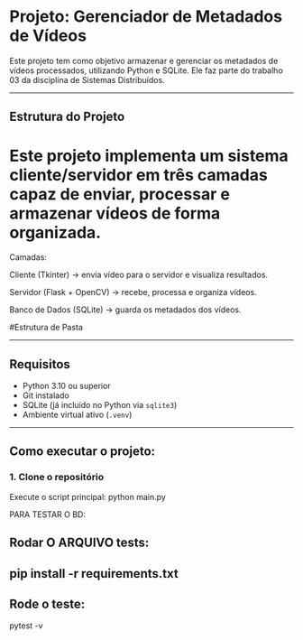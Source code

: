 # Projeto: Gerenciador de Metadados de Vídeos

Este projeto tem como objetivo armazenar e gerenciar os metadados de vídeos processados, utilizando Python e SQLite. Ele faz parte do trabalho 03 da disciplina de Sistemas Distribuídos.

---

## Estrutura do Projeto



# Este projeto implementa um sistema cliente/servidor em três camadas capaz de enviar, processar e armazenar vídeos de forma organizada.

Camadas:

Cliente (Tkinter) → envia vídeo para o servidor e visualiza resultados.

Servidor (Flask + OpenCV) → recebe, processa e organiza vídeos.

Banco de Dados (SQLite) → guarda os metadados dos vídeos.

#Estrutura de Pasta



---

## Requisitos

- Python 3.10 ou superior
- Git instalado
- SQLite (já incluído no Python via `sqlite3`)
- Ambiente virtual ativo (`.venv`)

---

## Como executar o projeto:

### 1. Clone o repositório

Execute o script principal:
 python main.py

PARA TESTAR O BD:
## Rodar O ARQUIVO tests:
pip install -r requirements.txt
-----
## Rode o teste:
pytest -v

